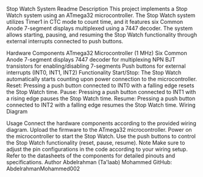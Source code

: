 Stop Watch System Readme
Description
This project implements a Stop Watch system using an ATmega32 microcontroller. The Stop Watch system utilizes Timer1 in CTC mode to count time, and it features six Common Anode 7-segment displays multiplexed using a 7447 decoder. The system allows starting, pausing, and resuming the Stop Watch functionality through external interrupts connected to push buttons.

Hardware Components
ATmega32 Microcontroller (1 MHz)
Six Common Anode 7-segment displays
7447 decoder for multiplexing
NPN BJT transistors for enabling/disabling 7-segments
Push buttons for external interrupts (INT0, INT1, INT2)
Functionality
Start/Stop: The Stop Watch automatically starts counting upon power connection to the microcontroller.
Reset: Pressing a push button connected to INT0 with a falling edge resets the Stop Watch time.
Pause: Pressing a push button connected to INT1 with a rising edge pauses the Stop Watch time.
Resume: Pressing a push button connected to INT2 with a falling edge resumes the Stop Watch time.
Wiring Diagram

Usage
Connect the hardware components according to the provided wiring diagram.
Upload the firmware to the ATmega32 microcontroller.
Power on the microcontroller to start the Stop Watch.
Use the push buttons to control the Stop Watch functionality (reset, pause, resume).
Note
Make sure to adjust the pin configurations in the code according to your wiring setup.
Refer to the datasheets of the components for detailed pinouts and specifications.
Author
Abdelrahman (Ta'laab) Mohammed
GitHub: AbdelrahmanMohammed002




